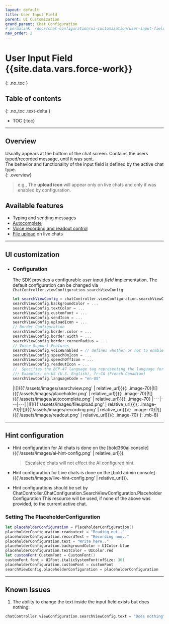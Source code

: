 ```yaml
---
layout: default
title: User Input Field
parent: UI Customization
grand_parent: Chat Configuration 
# permalink: /docs/chat-configuration/ui-customization/user-input-field
nav_order: 2
---
```


# User Input Field {{site.data.vars.force-work}}
{: .no_toc }

## Table of contents
{: .no_toc .text-delta }

- TOC
{:toc}

---

## Overview
Usually appears at the bottom of the chat screen. Contains the users typed/recorded message, until it was sent.   
The behavior and functionality of the input field is defined by the active chat type.   
{: .overview}

> e.g., The **upload icon** will appear only on live chats and only if was enabled by configuration.

## Available features
- Typing and sending messages 
- [Autocomplete](~/docs/advanced-topics/autocomplete/in-chat)
- [Voice recording and readout control](~/docs/advanced-topics/voice)
- [File upload](~/docs/advanced-topics/file-upload) on live chats

---
## UI customization
- ### Configuration   
  The SDK provides a configurable _user input field_ implementation.
  The default configuration can be changed via `ChatController.viewConfiguration.searchViewConfig` 
  
  ```swift
  let searchViewConfig = chatController.viewConfiguration.searchViewConfig
  searchViewConfig.backgroundColor = ...
  searchViewConfig.textColor = ...
  searchViewConfig.customFont = ...
  searchViewConfig.sendIcon = ...
  searchViewConfig.uploadIcon = ...
  // Border Configuration
  searchViewConfig.border.color = ...
  searchViewConfig.border.width = ...
  searchViewConfig.border.cornerRadius = ...
  // Voice Support Features
  searchViewConfig.voiceEnabled = // defines whether or not to enable recording
  searchViewConfig.speechOnIcon = ...
  searchViewConfig.speechOffIcon = ...
  searchViewConfig.readoutIcon = ...
  //  Specifies the BCP-47 language tag representing the language for voice recognition.
  /// Examples: en-US (U.S. English), fr-CA (French Canadian)
  searchViewConfig.languageCode = "en-US" 
  ```

  |![]({{'/assets/images/searchview.png' | relative_url}}){: .image-70}|![]({{'/assets/images/placeholder.png' | relative_url}}){: .image-70}|![]({{'/assets/images/autocomplete.png' | relative_url}}){: .image-70}
  |---|---|---|
  |![]({{'/assets/images/fileupload.png' | relative_url}}){: .image-70}|![]({{'/assets/images/recording.png' | relative_url}}){: .image-70}|![]({{'/assets/images/readout.png' | relative_url}}){: .image-70}
{: .mb-8}

---
## Hint configuration

- Hint configuration for AI chats is done on the [bold360ai console]({{'/assets/images/ai-hint-config.png' | relative_url}}).
  > Escalated chats will not effect the AI configured hint.

- Hint configuration for Live chats is done on the [bold admin console]({{'/assets/images/live-hint-config.png' | relative_url}}). 

- Hint configurations should be set by ChatController.ChatConfiguration.SearchViewConfiguration.PlaceholderConfiguration
  This resource will be used, if none of the above was provided, to the current active chat.

### Setting The PlaceholderConfiguration
  ```swift
  let placeholderConfiguration = PlaceholderConfiguration()
  placeholderConfiguration.readoutext = "Reading out.."
  placeholderConfiguration.recordText = "Recording now.."
  placeholderConfiguration.text = "Write here.."
  placeholderConfiguration.backgroundColor = UIColor.blue
  placeholderConfiguration.textColor = UIColor.red
  let customFont:CustomFont = CustomFont()
  customFont.font = UIFont.italicSystemFont(ofSize: 30)
  placeholderConfiguration.customFont = customFont
  searchViewConfig.placeholderConfiguration = placeholderConfiguration
  ```
---
## Known Issues
1. The ability to change the text inside the input field exists but does nothing:
```swift
chatController.viewConfiguration.searchViewConfig.text = "Does nothing"
```

  